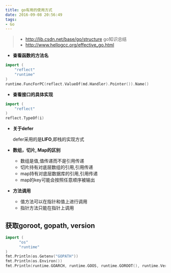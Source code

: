 ```yaml
---
title: go有用的使用方式
date: 2016-09-08 20:56:49
tags:
- Go
---
```


> - http://lib.csdn.net/base/go/structure   go知识总结
> - http://www.hellogcc.org/effective_go.html

- **查看函数的方法名**

``` go
import (
    "reflect"
    "runtime"
)
runtime.FuncForPC(reflect.ValueOf(md.Handler).Pointer()).Name()
```

<!-- more -->

- **查看接口的具体实现**

``` go
import (
    "reflect"
)
reflect.TypeOf(i)
```

- **关于defer**

  defer采用的是**LIFO**,即栈的实现方式

- **数组，切片, Map的区别**
  - 数组是值,值传递而不是引用传递
  - 切片持有对底层数组的引用,引用传递
  - map持有对底层数据库的引用,引用传递
  - map的key可能会按照任意顺序被输出
- **方法调用**
  - 值方法可以在指针和值上进行调用
  - 指针方法只能在指针上调用

## 获取goroot, gopath, version

``` go
import (
      "os"
      "runtime"
)
fmt.Println(os.Getenv("GOPATH"))
fmt.Println(os.Environ())
fmt.Println(runtime.GOARCH, runtime.GOOS, runtime.GOROOT(), runtime.Version())

```
